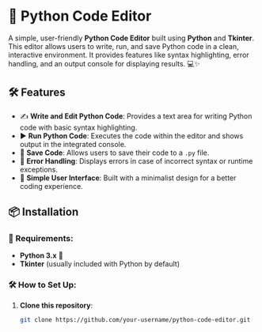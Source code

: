 # 🐍 Python Code Editor

A simple, user-friendly **Python Code Editor** built using **Python** and **Tkinter**. This editor allows users to write, run, and save Python code in a clean, interactive environment. It provides features like syntax highlighting, error handling, and an output console for displaying results. 💻✨

## 🛠 Features

- ✍️ **Write and Edit Python Code**: Provides a text area for writing Python code with basic syntax highlighting.
- ▶️ **Run Python Code**: Executes the code within the editor and shows output in the integrated console.
- 💾 **Save Code**: Allows users to save their code to a `.py` file.
- 🚨 **Error Handling**: Displays errors in case of incorrect syntax or runtime exceptions.
- 🎨 **Simple User Interface**: Built with a minimalist design for a better coding experience.

## 📦 Installation

### 📝 Requirements:
- **Python 3.x** 🐍
- **Tkinter** (usually included with Python by default)

### 🛠 How to Set Up:

1. **Clone this repository**:
   ```bash
   git clone https://github.com/your-username/python-code-editor.git
